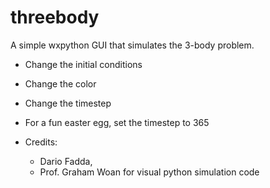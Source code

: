# threebody
A simple wxpython GUI that simulates the 3-body problem.

- Change the initial conditions 
- Change the color
- Change the timestep
- For a fun easter egg, set the timestep to 365

- Credits:
	- Dario Fadda, 
 	- Prof. Graham Woan for visual python simulation code